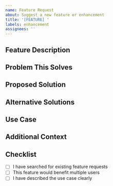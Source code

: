```yaml
---
name: Feature Request
about: Suggest a new feature or enhancement
title: '[FEATURE] '
labels: enhancement
assignees: ''
---
```


## Feature Description
<!-- A clear and concise description of the feature you'd like -->

## Problem This Solves
<!-- Describe the problem or limitation this feature would address -->

## Proposed Solution
<!-- Describe how you envision this feature working -->

## Alternative Solutions
<!-- Describe any alternative solutions or features you've considered -->

## Use Case
<!-- Describe a specific scenario where this feature would be useful -->

## Additional Context
<!-- Add any other context, screenshots, or mockups about the feature request -->

## Checklist
- [ ] I have searched for existing feature requests
- [ ] This feature would benefit multiple users
- [ ] I have described the use case clearly
